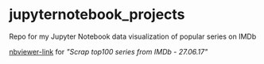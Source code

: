 # jupyternotebook_projects
Repo for my Jupyter Notebook data visualization of popular series on IMDb

[nbviewer-link](https://nbviewer.jupyter.org/github/wotolom/jupyternotebook_projects/blob/main/Scrap%20top100%20series%20from%20IMDb%20-%2027.06.17.ipynb) for *"Scrap top100 series from IMDb - 27.06.17"*
